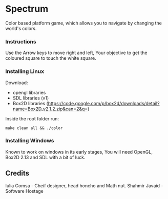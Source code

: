 Spectrum
========

Color based platform game, which allows you to navigate by changing the world's colors.

### Instructions
Use the Arrow keys to move right and left, Your objective to get the coloured square to touch the white square.

### Installing Linux
Download:

 - opengl libraries
 - SDL libraries (v1)
 - Box2D libraries (https://code.google.com/p/box2d/downloads/detail?name=Box2D_v2.1.2.zip&can=2&q=)

Inside the root folder run:

    make clean all && ./color

### Installing Windows
Known to work on windows in its early stages, You will need OpenGL, Box2D 2.13 and SDL with a bit of luck.

## Credits
Iulia Comsa - Cheif designer, head honcho and Math nut.
Shahmir Javaid - Software Hostage
